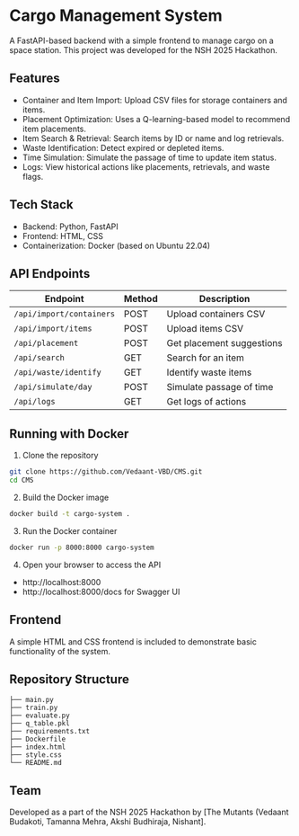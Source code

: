 
# Cargo Management System

A FastAPI-based backend with a simple frontend to manage cargo on a space station. This project was developed for the NSH 2025 Hackathon.

## Features

- Container and Item Import: Upload CSV files for storage containers and items.
- Placement Optimization: Uses a Q-learning-based model to recommend item placements.
- Item Search & Retrieval: Search items by ID or name and log retrievals.
- Waste Identification: Detect expired or depleted items.
- Time Simulation: Simulate the passage of time to update item status.
- Logs: View historical actions like placements, retrievals, and waste flags.

## Tech Stack

- Backend: Python, FastAPI
- Frontend: HTML, CSS
- Containerization: Docker (based on Ubuntu 22.04)

## API Endpoints

| Endpoint | Method | Description |
|----------|--------|-------------|
| `/api/import/containers` | POST | Upload containers CSV |
| `/api/import/items` | POST | Upload items CSV |
| `/api/placement` | POST | Get placement suggestions |
| `/api/search` | GET | Search for an item |
| `/api/waste/identify` | GET | Identify waste items |
| `/api/simulate/day` | POST | Simulate passage of time |
| `/api/logs` | GET | Get logs of actions |

## Running with Docker

1. Clone the repository

```bash
git clone https://github.com/Vedaant-VBD/CMS.git
cd CMS
```

2. Build the Docker image

```bash
docker build -t cargo-system .
```

3. Run the Docker container

```bash
docker run -p 8000:8000 cargo-system
```

4. Open your browser to access the API

- http://localhost:8000
- http://localhost:8000/docs for Swagger UI

## Frontend

A simple HTML and CSS frontend is included to demonstrate basic functionality of the system.

## Repository Structure

```
├── main.py
├── train.py
├── evaluate.py
├── q_table.pkl
├── requirements.txt
├── Dockerfile
├── index.html
├── style.css
└── README.md
```

## Team

Developed as a part of the NSH 2025 Hackathon by [The Mutants (Vedaant Budakoti, Tamanna Mehra, Akshi Budhiraja, Nishant].
